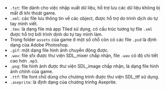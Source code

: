 - `.txt`: file dành cho việc nhập xuất dữ liệu, hỗ trợ lưu các dữ liệu không bị mất đi khi thoát game.
- `.xml`: các file lưu thông tin về các object, được hỗ trợ do trình dịch do tự tay mình viết.
- `.tmx`: là dạng file mà app Tiled sử dụng, có cấu trúc tương tự file `.xml` được hỗ trợ bởi trình dịnh do tự tay mình làm.
- Trong folder `assets` của game ở một số chỗ còn có các file `.psd` là định dạng của Adobe Photoshop.
- `.gìf`: một dạng file hình ảnh chuyển động được.
- `.wav`: file sfx được thư viện SDL_mixer chấp nhận, file `.wav` có độ chi tiết cao hơn `.mp3`.
- `.png`: file hình ảnh được thư viện SDL_image chấp nhận, là dạng file hình ảnh chính của game.
- `.ttf`: file font chữ dùng cho chương trình được thư viện SDL_ttf sử dụng.
- `.aseprite`: là định dạng của chương trinhg Aseprite.